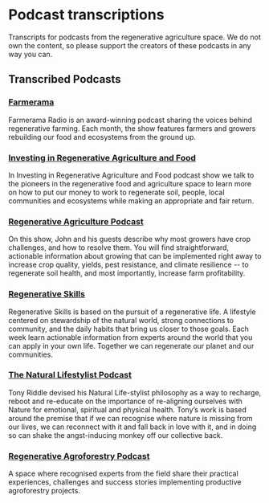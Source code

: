 # Podcast transcriptions
Transcripts for podcasts from the regenerative agriculture space. We do not own the content, so please support the creators of these podcasts in any way you can.

## Transcribed Podcasts
### [Farmerama](https://farmerama.co)
Farmerama Radio is an award-winning podcast sharing the voices behind regenerative farming. Each month, the show features farmers and growers rebuilding our food and ecosystems from the ground up. 

### [Investing in Regenerative Agriculture and Food](https://investinginregenerativeagriculture.com/)
In Investing in Regenerative Agriculture and Food podcast show we talk to the pioneers in the regenerative food and agriculture space to learn more on how to put our money to work to regenerate soil, people, local communities and ecosystems while making an appropriate and fair return.

### [Regenerative Agriculture Podcast](https://regenerativeagriculturepodcast.com)
On this show, John and his guests describe why most growers have crop challenges, and how to resolve them. You will find straightforward, actionable information about growing that can be implemented right away to increase crop quality, yields, pest resistance, and climate resilience -- to regenerate soil health, and most importantly, increase farm profitability.

### [Regenerative Skills](https://podcasts.apple.com/us/podcast/regenerative-skills/id1199230234)
Regenerative Skills is based on the pursuit of a regenerative life. A lifestyle centered on stewardship of the natural world, strong connections to community, and the daily habits that bring us closer to those goals. Each week learn actionable information from experts around the world that you can apply in your own life. Together we can regenerate our planet and our communities.

### [The Natural Lifestylist Podcast](https://podcasts.apple.com/gb/podcast/the-natural-lifestylist-podcast/id1480720354)
Tony Riddle devised his Natural Life-stylist philosophy as a way to recharge, reboot and re-educate on the importance of re-aligning ourselves with Nature for emotional, spiritual and physical health. Tony’s work is based around the premise that if we can recognise where nature is missing from our lives, we can reconnect with it and fall back in love with it, and in doing so can shake the angst-inducing monkey off our collective back.

### [Regenerative Agroforestry Podcast](https://www.regenerativeagroforestry.org/)
A space where recognised experts from the field share their practical experiences, challenges and success stories  implementing productive agroforestry projects.
